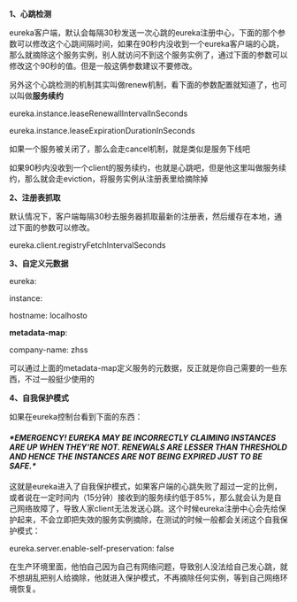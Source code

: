 **1、心跳检测**

 

eureka客户端，默认会每隔30秒发送一次心跳的eureka注册中心，下面的那个参数可以修改这个心跳间隔时间，如果在90秒内没收到一个eureka客户端的心跳，那么就摘除这个服务实例，别人就访问不到这个服务实例了，通过下面的参数可以修改这个90秒的值。但是一般这俩参数建议不要修改。

 

另外这个心跳检测的机制其实叫做renew机制，看下面的参数配置就知道了，也可以叫做**服务续约**

 

eureka.instance.leaseRenewallIntervalInSeconds

eureka.instance.leaseExpirationDurationInSeconds

 

如果一个服务被关闭了，那么会走cancel机制，就是类似是服务下线吧

 

如果90秒内没收到一个client的服务续约，也就是心跳吧，但是他这里叫做服务续约，那么就会走eviction，将服务实例从注册表里给摘除掉

 

**2、注册表抓取**

 

默认情况下，客户端每隔30秒去服务器抓取最新的注册表，然后缓存在本地，通过下面的参数可以修改。

 

eureka.client.registryFetchIntervalSeconds

 

**3、自定义元数据**

 

eureka:

instance:

hostname: localhosto

**metadata-map**:

company-name: zhss

 

可以通过上面的metadata-map定义服务的元数据，反正就是你自己需要的一些东西，不过一般挺少使用的

 

**4、自我保护模式**

 

如果在eureka控制台看到下面的东西：

 

#### ***\*EMERGENCY! EUREKA MAY BE INCORRECTLY CLAIMING INSTANCES ARE UP WHEN THEY'RE NOT. RENEWALS ARE LESSER THAN THRESHOLD AND HENCE THE INSTANCES ARE NOT BEING EXPIRED JUST TO BE SAFE.\****

 

这就是eureka进入了自我保护模式，如果客户端的心跳失败了超过一定的比例，或者说在一定时间内（15分钟）接收到的服务续约低于85%，那么就会认为是自己网络故障了，导致人家client无法发送心跳。这个时候eureka注册中心会先给保护起来，不会立即把失效的服务实例摘除，在测试的时候一般都会关闭这个自我保护模式：

 

eureka.server.enable-self-preservation: false

 

在生产环境里面，他怕自己因为自己有网络问题，导致别人没法给自己发心跳，就不想胡乱把别人给摘除，他就进入保护模式，不再摘除任何实例，等到自己网络环境恢复。

 

 